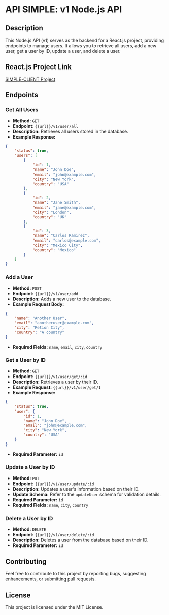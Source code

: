 # API SIMPLE: v1 Node.js API

## Description
This Node.js API (v1) serves as the backend for a React.js project, providing endpoints to manage users. It allows you to retrieve all users, add a new user, get a user by ID, update a user, and delete a user.

## React.js Project Link
[SIMPLE-CLIENT Project](https://github.com/nico-arch/SIMPLE-CLIENT)

## Endpoints

### Get All Users
- **Method:** `GET`
- **Endpoint:** `{{url}}/v1/user/all`
- **Description:** Retrieves all users stored in the database.
- **Example Response:**
```json
{
    "status": true,
    "users": [
        {
            "id": 1,
            "name": "John Doe",
            "email": "john@example.com",
            "city": "New York",
            "country": "USA"
        },
        {
            "id": 2,
            "name": "Jane Smith",
            "email": "jane@example.com",
            "city": "London",
            "country": "UK"
        },
        {
            "id": 3,
            "name": "Carlos Ramirez",
            "email": "carlos@example.com",
            "city": "Mexico City",
            "country": "Mexico"
        }
    ]
}
```

### Add a User
- **Method:** `POST`
- **Endpoint:** `{{url}}/v1/user/add`
- **Description:** Adds a new user to the database.
- **Example Request Body:**
```json
{
    "name": "Another User",
    "email": "anotheruser@example.com",
    "city": "Petion City",
    "country": "A country"
}
```
- **Required Fields:** `name`, `email`, `city`, `country`

### Get a User by ID
- **Method:** `GET`
- **Endpoint:** `{{url}}/v1/user/get/:id`
- **Description:** Retrieves a user by their ID.
- **Example Request:** `{{url}}/v1/user/get/1`
- **Example Response:**
```json
{
    "status": true,
    "user": {
        "id": 1,
        "name": "John Doe",
        "email": "john@example.com",
        "city": "New York",
        "country": "USA"
    }
}
```
- **Required Parameter:** `id`

### Update a User by ID
- **Method:** `PUT`
- **Endpoint:** `{{url}}/v1/user/update/:id`
- **Description:** Updates a user's information based on their ID.
- **Update Schema:** Refer to the `updateUser` schema for validation details.
- **Required Parameter:** `id`
- **Required Fields:** `name`, `city`, `country`

### Delete a User by ID
- **Method:** `DELETE`
- **Endpoint:** `{{url}}/v1/user/delete/:id`
- **Description:** Deletes a user from the database based on their ID.
- **Required Parameter:** `id`

## Contributing
Feel free to contribute to this project by reporting bugs, suggesting enhancements, or submitting pull requests.

## License
This project is licensed under the MIT License.
